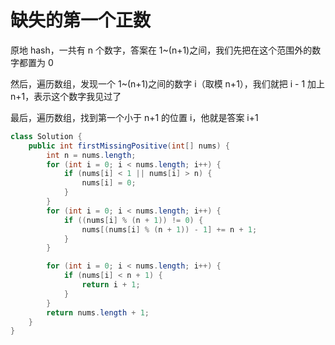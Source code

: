 # 缺失的第一个正数

原地 hash，一共有 n 个数字，答案在 1~(n+1)之间，我们先把在这个范围外的数字都置为 0

然后，遍历数组，发现一个 1~(n+1)之间的数字 i（取模 n+1），我们就把 i - 1 加上 n+1，表示这个数字我见过了

最后，遍历数组，找到第一个小于 n+1 的位置 i，他就是答案 i+1

```java
class Solution {
    public int firstMissingPositive(int[] nums) {
        int n = nums.length;
        for (int i = 0; i < nums.length; i++) {
            if (nums[i] < 1 || nums[i] > n) {
                nums[i] = 0;
            }
        }
        for (int i = 0; i < nums.length; i++) {
            if ((nums[i] % (n + 1)) != 0) {
                nums[(nums[i] % (n + 1)) - 1] += n + 1;
            }
        }

        for (int i = 0; i < nums.length; i++) {
            if (nums[i] < n + 1) {
                return i + 1;
            }
        }
        return nums.length + 1;
    }
}
```
